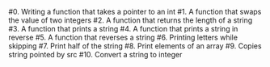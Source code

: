 #0. Writing a function that takes a pointer to an int
#1. A function that swaps the value of two integers
#2. A function that returns the length of a string
#3. A function that prints a string
#4. A function that prints a string in reverse
#5. A function that reverses a string
#6. Printing letters while skipping
#7. Print half of the string
#8. Print elements of an array
#9. Copies string pointed by src
#10. Convert a string to integer
